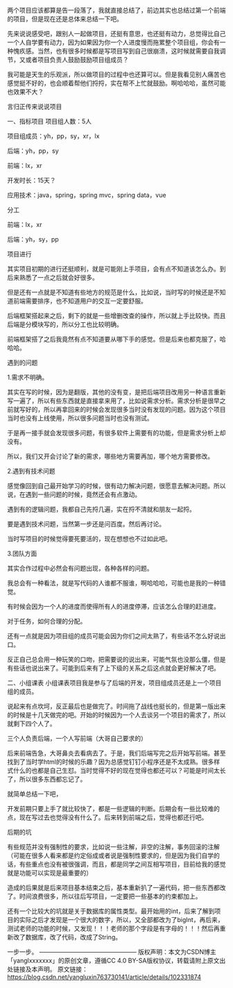 两个项目应该都算是告一段落了，我就直接总结了，前边其实也总结过第一个前端的项目，但是现在还是总体来总结一下吧。

先来说说感受吧，跟别人一起做项目，还挺有意思，也还挺有动力，总觉得比自己一个人自学要有动力，因为如果因为你一个人进度慢而拖累整个项目组，你会有一种愧疚感。当然，也有很多时候都是写项目写到自己很崩溃，这时候就需要自我调节，又或者项目负责人鼓励鼓励项目组成员？

我可能是天生的乐观派，所以做项目的过程中也还算可以。但是我看见别人痛苦也感觉挺不好的，也会顺着帮他们捋捋，实在帮不上忙就鼓励。啊哈哈哈，虽然可能也效果不大？

言归正传来说说项目

一、指标项目
项目组人数：5人

项目组成员：yh，pp，sy，xr，lx

后端：yh，pp，sy

前端：lx，xr

开发时长：15天？

应用技术：java，spring，spring mvc，spring data，vue

分工

前端：lx，xr

后端：yh，sy，pp

项目进行

其实项目初期的进行还挺顺利，就是可能刚上手项目，会有点不知道该怎么办。到后来熟悉了一点之后就会好很多。

但是还有一点就是不知道有些地方的规范是什么，比如说，当时写的时候还是不知道前端需要排序，也不知道用户的交互一定要舒服。

后端框架搭起来之后，剩下的就是一些增删改查的操作，所以就上手比较快。而且后端是分模块写的，所以分工也比较明确。

前端框架搭了之后我竟然有点不知道要从哪下手的感觉。但是后来也都克服了，哈哈哈。

遇到的问题

1.需求不明确。

其实在写的时候，因为是翻版，其他的没有变，是把后端项目改用另一种语言重新写一遍了，所以有些东西就是直接拿来用了，比如说需求分析。需求分析是很早之前就写好的，所以再拿回来的时候会发现很多当时没有发现的问题。因为这个项目当时也没有上线使用，所以很多问题当时也没有测试。

于是再一接手就会发现很多问题，有很多软件上需要有的功能，但是需求分析上却没有。

所以，我们又开会讨论了新的需求，哪些地方需要再加，哪个地方需要修改。

2.遇到有技术问题

感觉像回到自己最开始学习的时候，很有动力解决问题，很愿意去解决问题。所以说，在遇到一些问题的时候，竟然还会有点激动。

遇到有的逻辑问题，我都自己先捋几遍，实在捋不清就和朋友一起捋。

要是遇到技术问题，当然第一步还是问百度。然后再讨论。

当时写项目的时候觉得要死要活的，现在想想也不过如此吧。

3.团队方面

其实合作过程中必然会有问题出现，各种各样的问题。

我总会有一种看法，就是写代码的人谁都不服谁，啊哈哈哈，可能也是我的一种错觉。

有时候会因为一个人的进度而使得所有人的进度停滞，应该怎么合理的赶进度。

对于任务，如何合理的分配。

还有一点就是因为项目组的成员可能会因为你们之间太熟了，有些话不怎么好说出口。

反正自己总会用一种玩笑的口吻，把需要说的说出来，可能气氛也没那么僵，但是有些话也说出来了。可能到后来有了上下级的关系之后这点就会更好解决了吧。

二、小组课表
小组课表项目我是参与了后端的开发，项目组成员还是上一个项目组的成员。

说起来有点坎坷，反正最后也是做完了。时间拖了战线也挺长的，但是第一版出来的时候是十几天做完的吧。开始的时候因为一个人去谈另一个项目的需求了，所以就剩下四个人了。

三个人负责后端，一个人写前端（大哥自己要求的）

后来前端告急，大哥鼻炎去看病去了。于是，我们后端写完之后开始写前端。甚至找到了当时学html的时候的乐趣？因为总感觉钉钉小程序还是不太成熟。很多样式什么的也都是自己生怼。当时觉得不好的现在觉得也都还可以？可能是时间太长了，所以很多东西都忘记了。

就简单总结一下吧，

开发前期只要上手了就比较快了，都是一些逻辑的判断。后期会有一些比较难的点，现在写过去也觉得没有什么了。后来转到前端之后，觉得也都还行吧。

后期的坑

有些规范并没有强制性的要求，比如说一些注解，非空的注解，事务回滚的注解（可能在很多人看来都是约定俗成或者说是强制性要求的，但是因为我们自学的话，有些重点也没有被很强调，而且，都是同学之间互相写项目，目前给我的感觉就是功能可以实现是最重要的）

造成的后果就是后来项目基本结束之后，基本重新扒了一遍代码，把一些东西都改了。时间浪费很多，所以往后写项目，一定要把一些基本的约束都加上。

还有一个比较大的坑就是关于数据库的属性类型。最开始用的int，后来了解到项目的实际之后才发现是一个很大的数字，所以，又全部都改为了bigInt，再后来，测试老师的功能的时候，又发现！！！老师的那个字段是有字母的！！！然后再重新改了数据库，改了代码，改成了String。

一步一步。
————————————————
版权声明：本文为CSDN博主「yanglxxxxxxx」的原创文章，遵循CC 4.0 BY-SA版权协议，转载请附上原文出处链接及本声明。
原文链接：https://blog.csdn.net/yangluxin763730141/article/details/102331874